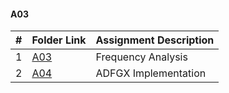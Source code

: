 #### A03
|   #   | Folder Link | Assignment Description |
| :---: | ----------- | ---------------------- |
|   1   |<a href="https://github.com/LandenSJones/4663-Cryptography-Jones/tree/master/Assignments/A03/">A03</a>|Frequency Analysis|
|   2   |<a href="https://github.com/LandenSJones/4663-Cryptography-Jones/tree/master/Assignments/A04/">A04</a>|ADFGX Implementation|

